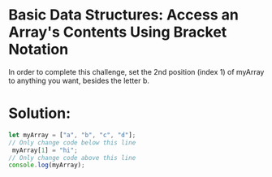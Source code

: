 # Basic Data Structures: Access an Array's Contents Using Bracket Notation
In order to complete this challenge, set the 2nd position (index 1) of myArray to anything you want, besides the letter b.
# Solution:
```javascript
let myArray = ["a", "b", "c", "d"];
// Only change code below this line
 myArray[1] = "hi";
// Only change code above this line
console.log(myArray);
```